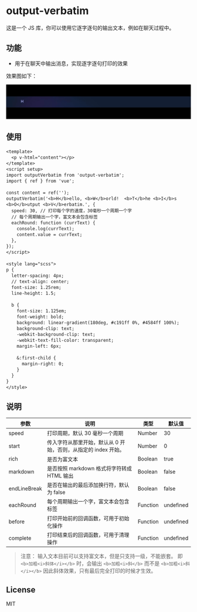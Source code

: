 # output-verbatim

这是一个 JS 库，你可以使用它逐字逐句的输出文本，例如在聊天过程中。

## 功能

- 用于在聊天中输出消息，实现逐字逐句打印的效果

效果图如下：

![output-verbatim](./output-verbatim.gif)

## 使用

```vue
<template>
  <p v-html="content"></p>
</template>
<script setup>
import outputVerbatim from 'output-verbatim';
import { ref } from 'vue';

const content = ref('');
outputVerbatim('<b>H</b>ello, <b>W</b>orld!  <b>T</b>he <b>I</b>s <b>O</b>utput <b>V</b>erbatim.', {
  speed: 30, // 打印每个字的速度，30毫秒一个周期一个字
  // 每个周期输出一个字，富文本会包含标签
  eachRound: function (currText) {
    console.log(currText);
    content.value = currText;
  },
});
</script>

<style lang="scss">
p {
  letter-spacing: 4px;
  // text-align: center;
  font-size: 1.25rem;
  line-height: 1.5;

  b {
    font-size: 1.125em;
    font-weight: bold;
    background: linear-gradient(180deg, #c191ff 0%, #4584ff 100%);
    background-clip: text;
    -webkit-background-clip: text;
    -webkit-text-fill-color: transparent;
    margin-left: 6px;

    &:first-child {
      margin-right: 0;
    }
  }
}
</style>
```

## 说明

| 参数         | 说明                                                           | 类型     | 默认值    |
| ------------ | -------------------------------------------------------------- | -------- | --------- |
| speed        | 打印周期，默认 30 毫秒一个周期                                 | Number   | 30        |
| start        | 传入字符从那里开始，默认从 0 开始，否则，从指定的 index 开始。 | Number   | 0         |
| rich         | 是否为富文本                                                   | Boolean  | true      |
| markdown     | 是否按照 markdown 格式将字符转成 HTML 输出                     | Boolean  | false     |
| endLineBreak | 是否在输出的最后添加换行符，默认为 false                       | Boolean  | false     |
| eachRound    | 每个周期输出一个字，富文本会包含标签                           | Function | undefined |
| before       | 打印开始前的回调函数，可用于初始化操作                         | Function | undefined |
| complete     | 打印结束后的回调函数，可用于清理操作                           | Function | undefined |

> 注意： 输入文本目前可以支持富文本，但是只支持一级，不能嵌套。
> 即 `<b>加粗<i>斜体</i></b>` 时，会输出 `<b>加粗<i>斜</b>` 而不是 `<b>加粗<i>斜</i></b>`
> 因此斜体效果，只有最后完全打印的时候才生效。

## License

MIT
